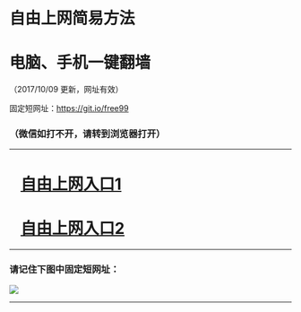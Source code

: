 ﻿# 自由上网简易方法

# 电脑、手机一键翻墙

（2017/10/09 更新，网址有效）

固定短网址：https://git.io/free99

### （微信如打不开，请转到浏览器打开）


***





# &nbsp;&nbsp; <a href="http://ft2008012524.fwq-tz-1001.info/fwqtz01.html?t=10090012059 " target="_blank">自由上网入口1</a>
# &nbsp;&nbsp; <a href="http://ft1684420977.fwq-tz-1002.info/fwqtz02.html?t=100900122740 " target="_blank">自由上网入口2</a>
***

### 请记住下图中固定短网址：

<img src="https://s3-us-west-2.amazonaws.com/fwq-1001/yjfq-20170905okok.png" /> 


***

